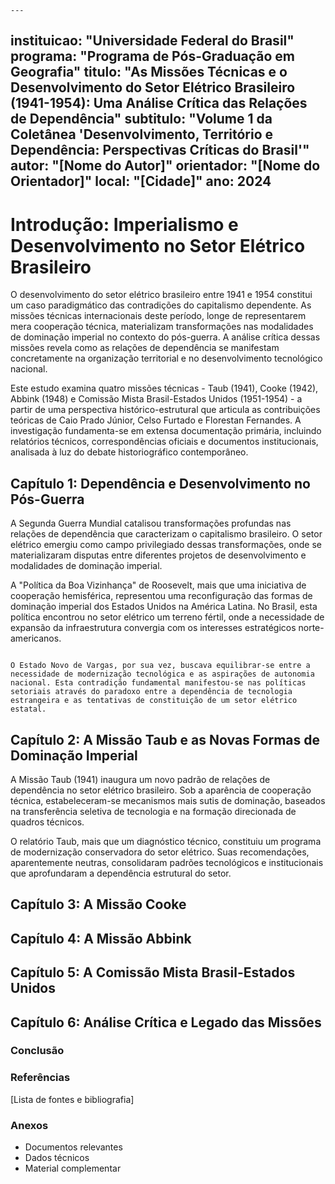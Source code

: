     ---
instituicao: "Universidade Federal do Brasil"
programa: "Programa de Pós-Graduação em Geografia"
titulo: "As Missões Técnicas e o Desenvolvimento do Setor Elétrico Brasileiro (1941-1954): Uma Análise Crítica das Relações de Dependência"
subtitulo: "Volume 1 da Coletânea 'Desenvolvimento, Território e Dependência: Perspectivas Críticas do Brasil'"
autor: "[Nome do Autor]"
orientador: "[Nome do Orientador]"
local: "[Cidade]"
ano: 2024
---

# Introdução: Imperialismo e Desenvolvimento no Setor Elétrico Brasileiro

O desenvolvimento do setor elétrico brasileiro entre 1941 e 1954 constitui um caso paradigmático das contradições do capitalismo dependente. As missões técnicas internacionais deste período, longe de representarem mera cooperação técnica, materializam transformações nas modalidades de dominação imperial no contexto do pós-guerra. A análise crítica dessas missões revela como as relações de dependência se manifestam concretamente na organização territorial e no desenvolvimento tecnológico nacional.

Este estudo examina quatro missões técnicas - Taub (1941), Cooke (1942), Abbink (1948) e Comissão Mista Brasil-Estados Unidos (1951-1954) - a partir de uma perspectiva histórico-estrutural que articula as contribuições teóricas de Caio Prado Júnior, Celso Furtado e Florestan Fernandes. A investigação fundamenta-se em extensa documentação primária, incluindo relatórios técnicos, correspondências oficiais e documentos institucionais, analisada à luz do debate historiográfico contemporâneo.

## Capítulo 1: Dependência e Desenvolvimento no Pós-Guerra

A Segunda Guerra Mundial catalisou transformações profundas nas relações de dependência que caracterizam o capitalismo brasileiro. O setor elétrico emergiu como campo privilegiado dessas transformações, onde se materializaram disputas entre diferentes projetos de desenvolvimento e modalidades de dominação imperial.

A "Política da Boa Vizinhança" de Roosevelt, mais que uma iniciativa de cooperação hemisférica, representou uma reconfiguração das formas de dominação imperial dos Estados Unidos na América Latina. No Brasil, esta política encontrou no setor elétrico um terreno fértil, onde a necessidade de expansão da infraestrutura convergia com os interesses estratégicos norte-americanos.

                                                                                                                                                                                                                        O Estado Novo de Vargas, por sua vez, buscava equilibrar-se entre a necessidade de modernização tecnológica e as aspirações de autonomia nacional. Esta contradição fundamental manifestou-se nas políticas setoriais através do paradoxo entre a dependência de tecnologia estrangeira e as tentativas de constituição de um setor elétrico estatal.

## Capítulo 2: A Missão Taub e as Novas Formas de Dominação Imperial

A Missão Taub (1941) inaugura um novo padrão de relações de dependência no setor elétrico brasileiro. Sob a aparência de cooperação técnica, estabeleceram-se mecanismos mais sutis de dominação, baseados na transferência seletiva de tecnologia e na formação direcionada de quadros técnicos.

O relatório Taub, mais que um diagnóstico técnico, constituiu um programa de modernização conservadora do setor elétrico. Suas recomendações, aparentemente neutras, consolidaram padrões tecnológicos e institucionais que aprofundaram a dependência estrutural do setor.

## Capítulo 3: A Missão Cooke

## Capítulo 4: A Missão Abbink

## Capítulo 5: A Comissão Mista Brasil-Estados Unidos

## Capítulo 6: Análise Crítica e Legado das Missões

### Conclusão

### Referências
[Lista de fontes e bibliografia]

### Anexos
- Documentos relevantes
- Dados técnicos
- Material complementar 